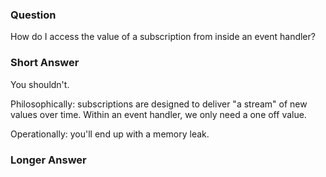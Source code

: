### Question

How do I access the value of a subscription from inside an event handler? 

### Short Answer

You shouldn't.

Philosophically: subscriptions are designed to deliver "a stream" of new values 
over time. Within an event handler, we only need a one off value.
 
Operationally: you'll end up with a memory leak.  
  
### Longer Answer





